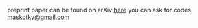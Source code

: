 preprint paper can be found on arXiv [here](https://arxiv.org/abs/2311.05383)
you can ask for codes maskotky@gmail.com 
